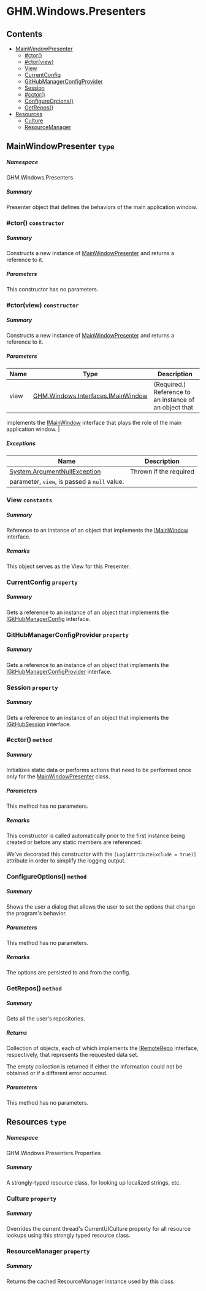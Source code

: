 <a name='assembly'></a>
# GHM.Windows.Presenters

## Contents

- [MainWindowPresenter](#T-GHM-Windows-Presenters-MainWindowPresenter 'GHM.Windows.Presenters.MainWindowPresenter')
  - [#ctor()](#M-GHM-Windows-Presenters-MainWindowPresenter-#ctor 'GHM.Windows.Presenters.MainWindowPresenter.#ctor')
  - [#ctor(view)](#M-GHM-Windows-Presenters-MainWindowPresenter-#ctor-GHM-Windows-Interfaces-IMainWindow- 'GHM.Windows.Presenters.MainWindowPresenter.#ctor(GHM.Windows.Interfaces.IMainWindow)')
  - [View](#F-GHM-Windows-Presenters-MainWindowPresenter-View 'GHM.Windows.Presenters.MainWindowPresenter.View')
  - [CurrentConfig](#P-GHM-Windows-Presenters-MainWindowPresenter-CurrentConfig 'GHM.Windows.Presenters.MainWindowPresenter.CurrentConfig')
  - [GitHubManagerConfigProvider](#P-GHM-Windows-Presenters-MainWindowPresenter-GitHubManagerConfigProvider 'GHM.Windows.Presenters.MainWindowPresenter.GitHubManagerConfigProvider')
  - [Session](#P-GHM-Windows-Presenters-MainWindowPresenter-Session 'GHM.Windows.Presenters.MainWindowPresenter.Session')
  - [#cctor()](#M-GHM-Windows-Presenters-MainWindowPresenter-#cctor 'GHM.Windows.Presenters.MainWindowPresenter.#cctor')
  - [ConfigureOptions()](#M-GHM-Windows-Presenters-MainWindowPresenter-ConfigureOptions 'GHM.Windows.Presenters.MainWindowPresenter.ConfigureOptions')
  - [GetRepos()](#M-GHM-Windows-Presenters-MainWindowPresenter-GetRepos 'GHM.Windows.Presenters.MainWindowPresenter.GetRepos')
- [Resources](#T-GHM-Windows-Presenters-Properties-Resources 'GHM.Windows.Presenters.Properties.Resources')
  - [Culture](#P-GHM-Windows-Presenters-Properties-Resources-Culture 'GHM.Windows.Presenters.Properties.Resources.Culture')
  - [ResourceManager](#P-GHM-Windows-Presenters-Properties-Resources-ResourceManager 'GHM.Windows.Presenters.Properties.Resources.ResourceManager')

<a name='T-GHM-Windows-Presenters-MainWindowPresenter'></a>
## MainWindowPresenter `type`

##### Namespace

GHM.Windows.Presenters

##### Summary

Presenter object that defines the behaviors of the main application
window.

<a name='M-GHM-Windows-Presenters-MainWindowPresenter-#ctor'></a>
### #ctor() `constructor`

##### Summary

Constructs a new instance of
[MainWindowPresenter](#T-GHM-Windows-Presenters-MainWindowPresenter 'GHM.Windows.Presenters.MainWindowPresenter') and returns a
reference to
it.

##### Parameters

This constructor has no parameters.

<a name='M-GHM-Windows-Presenters-MainWindowPresenter-#ctor-GHM-Windows-Interfaces-IMainWindow-'></a>
### #ctor(view) `constructor`

##### Summary

Constructs a new instance of
[MainWindowPresenter](#T-GitHubManager-MainWindowPresenter 'GitHubManager.MainWindowPresenter') and returns a reference to
it.

##### Parameters

| Name | Type | Description |
| ---- | ---- | ----------- |
| view | [GHM.Windows.Interfaces.IMainWindow](#T-GHM-Windows-Interfaces-IMainWindow 'GHM.Windows.Interfaces.IMainWindow') | (Required.) Reference to an instance of an object that
implements the [IMainWindow](#T-GitHubManager-IMainWindow 'GitHubManager.IMainWindow') interface that plays
the role of the main application window. |

##### Exceptions

| Name | Description |
| ---- | ----------- |
| [System.ArgumentNullException](http://msdn.microsoft.com/query/dev14.query?appId=Dev14IDEF1&l=EN-US&k=k:System.ArgumentNullException 'System.ArgumentNullException') | Thrown if the required
parameter, `view`, is passed a `null` value. |

<a name='F-GHM-Windows-Presenters-MainWindowPresenter-View'></a>
### View `constants`

##### Summary

Reference to an instance of an object that implements the
[IMainWindow](#T-GitHubManager-IMainWindow 'GitHubManager.IMainWindow') interface.

##### Remarks

This object serves as the View for this Presenter.

<a name='P-GHM-Windows-Presenters-MainWindowPresenter-CurrentConfig'></a>
### CurrentConfig `property`

##### Summary

Gets a reference to an instance of an object that implements the
[IGitHubManagerConfig](#T-GHM-Config-Interfaces-IGitHubManagerConfig 'GHM.Config.Interfaces.IGitHubManagerConfig') interface.

<a name='P-GHM-Windows-Presenters-MainWindowPresenter-GitHubManagerConfigProvider'></a>
### GitHubManagerConfigProvider `property`

##### Summary

Gets a reference to an instance of an object that implements the
[IGitHubManagerConfigProvider](#T-GHM-Config-Providers-Interfaces-IGitHubManagerConfigProvider 'GHM.Config.Providers.Interfaces.IGitHubManagerConfigProvider')
interface.

<a name='P-GHM-Windows-Presenters-MainWindowPresenter-Session'></a>
### Session `property`

##### Summary

Gets a reference to an instance of an object that implements the
[IGitHubSession](#T-xyLOGIX-OAuth-GitHub-Interfaces-IGitHubSession 'xyLOGIX.OAuth.GitHub.Interfaces.IGitHubSession') interface.

<a name='M-GHM-Windows-Presenters-MainWindowPresenter-#cctor'></a>
### #cctor() `method`

##### Summary

Initializes static data or performs actions that need to be performed once only
for the [MainWindowPresenter](#T-GHM-Windows-Presenters-MainWindowPresenter 'GHM.Windows.Presenters.MainWindowPresenter') class.

##### Parameters

This method has no parameters.

##### Remarks

This constructor is called automatically prior to the first instance being
created or before any static members are referenced.



We've decorated this constructor with the `[Log(AttributeExclude = true)]`
attribute in order to simplify the logging output.

<a name='M-GHM-Windows-Presenters-MainWindowPresenter-ConfigureOptions'></a>
### ConfigureOptions() `method`

##### Summary

Shows the user a dialog that allows the user to set the options that
change the program's behavior.

##### Parameters

This method has no parameters.

##### Remarks

The options are persisted to and from the config.

<a name='M-GHM-Windows-Presenters-MainWindowPresenter-GetRepos'></a>
### GetRepos() `method`

##### Summary

Gets all the user's repositories.

##### Returns

Collection of objects, each of which implements the
[IRemoteRepo](#T-xyLOGIX-OAuth-GitHub-Models-Interfaces-IRemoteRepo 'xyLOGIX.OAuth.GitHub.Models.Interfaces.IRemoteRepo') interface,
respectively, that represents the requested data set.



The empty collection is returned if either the information could not be
obtained or if a different error occurred.

##### Parameters

This method has no parameters.

<a name='T-GHM-Windows-Presenters-Properties-Resources'></a>
## Resources `type`

##### Namespace

GHM.Windows.Presenters.Properties

##### Summary

A strongly-typed resource class, for looking up localized strings, etc.

<a name='P-GHM-Windows-Presenters-Properties-Resources-Culture'></a>
### Culture `property`

##### Summary

Overrides the current thread's CurrentUICulture property for all
  resource lookups using this strongly typed resource class.

<a name='P-GHM-Windows-Presenters-Properties-Resources-ResourceManager'></a>
### ResourceManager `property`

##### Summary

Returns the cached ResourceManager instance used by this class.
